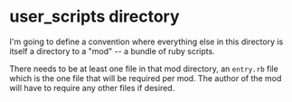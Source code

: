 # user_scripts directory

I'm going to define a convention where everything else in this directory is
itself a directory to a "mod" -- a bundle of ruby scripts.

There needs to be at least one file in that mod directory, an `entry.rb` file
which is the one file that will be required per mod. The author of the mod will
have to require any other files if desired.
